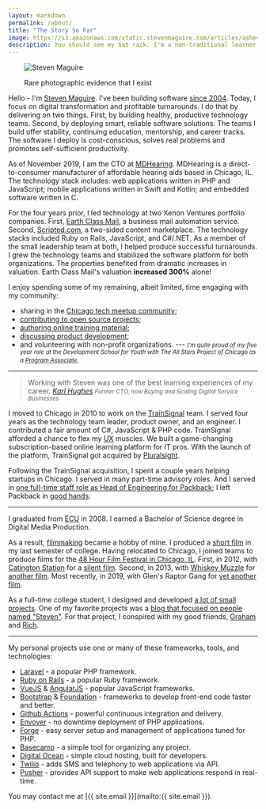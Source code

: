 ```yaml
---
layout: markdown
permalink: /about/
title: "The Story So Far"
image: https://s3.amazonaws.com/static.stevenmaguire.com/articles/asheville.jpg
description: You should see my hat rack. I'm a non-traditional learner with a passion for volunteering and helping others.
---
```


<figure class="portrait" style="margin-left: 2rem;"><img src="https://s3.amazonaws.com/static.stevenmaguire.com/headshot-20211104.jpg" alt="Steven Maguire"><p>Rare photographic evidence that I exist</p></figure>

Hello - I'm [Steven Maguire](https://maguire.social/@steven). I've been building software [since 2004](https://www.linkedin.com/in/stevenmaguire). Today, I focus on digital transformation and profitable turnarounds. I do that by delivering on two things. First, by building healthy, productive technology teams. Second, by deploying smart, reliable software solutions. The teams I build offer stability, continuing education, mentorship, and career tracks. The software I deploy is cost-conscious, solves real problems and promotes self-sufficient productivity.

As of November 2019, I am the CTO at [MDHearing](https://www.mdhearingaid.com). MDHearing is a direct-to-consumer manufacturer of affordable hearing aids based in Chicago, IL. The technology stack includes: web applications written in PHP and JavaScript; mobile applications written in Swift and Kotlin; and embedded software  written in C.

For the four years prior, I led technology at two Xenon Ventures portfolio companies. First, [Earth Class Mail](https://www.earthclassmail.com), a business mail automation service. Second, [Scripted.com](https://www.scripted.com), a two-sided content marketplace. The technology stacks included Ruby on Rails, JavaScript, and C#/.NET. As a member of the small leadership team at both, I helped produce successful turnarounds. I grew the technology teams and stabilized the software platform for both organizations. The properties benefited from dramatic increases in valuation. Earth Class Mail's valuation **increased 300%** alone!

I enjoy spending some of my remaining, albeit limited, time engaging with my community:

- sharing in the [Chicago tech meetup community](https://www.meetup.com/members/40042402/);
- [contributing to open source projects](https://github.com/stevenmaguire);
- [authoring online training material](https://www.pluralsight.com/author/steven-maguire);
- [discussing product development](https://www.phproundtable.com/episode/part-1-turning-an-idea-into-code-for-production);
- and volunteering with non-profit organizations. --- <small><em>I'm quite proud of my five year role at the Development School for Youth with The All Stars Project of Chicago as a <acronym title="Professional development coach for students 16 to 21 years old">Program Associate</acronym></em></small>.

-------------------------------

<blockquote class="pull-quote">
    Working with Steven was one of the best learning experiences of my career.
    <cite><a href="https://www.karllhughes.com/posts/packback-engineering">Karl Hughes</a> <small class="font-italic">Former CTO, now Buying and Scaling Digital Service Businesses</small></cite>
</blockquote>

I moved to Chicago in 2010 to work on the [TrainSignal](https://www.builtinchicago.org/blog/it-educator-trainsignal-acquired-pluralsight-eight-figure-deal) team. I served four years as the technology team leader, product owner, and an engineer. I contributed a fair amount of C#, JavaScript & PHP code. TrainSignal afforded a chance to flex my [UX](https://www.humanfactors.com/hfi-training/get_cua_certified.asp) muscles. We built a game-changing subscription-based online learning platform for IT pros. With the launch of the platform, TrainSignal got acquired by [Pluralsight](https://pluralsight.com).

Following the TrainSignal acquisition, I spent a couple years helping startups in Chicago. I served in many part-time advisory roles. And I served in [one full-time staff role as Head of Engineering for Packback](https://www.builtinchicago.org/blog/how-i-am-using-technology-disrupt-education-industry); I left Packback in [good hands](https://www.karllhughes.com/posts/packback-engineering).

-------------------------------

I graduated from [ECU](https://www.ecu.edu/) in 2008. I earned a Bachelor of Science degree in Digital Media Production.

As a result, [filmmaking](https://www.imdb.com/name/nm10916763/) became a hobby of mine. I produced a [short film](https://vimeo.com/802365) in my last semester of college. Having relocated to Chicago, I joined teams to produce films for the [48 Hour Film Festival in Chicago, IL](https://www.48hourfilm.com/). First, in 2012, with [Catington Station](https://catingtonstation.com/) for a [silent film](https://vimeo.com/48369036). Second, in 2013, with [Whiskey Muzzle](https://whiskeymuzzle.com) for [another film](https://vimeo.com/72493425). Most recently, in 2019, with Glen's Raptor Gang for [yet another film](https://vimeo.com/355873812).

As a full-time college student, I designed and developed [a lot of small projects](/artwork/). One of my favorite projects was a [blog that focused on people named "Steven"](https://www.axisofstevil.com/). For that project, I conspired with my good friends, [Graham](https://github.com/GrahamHensley) and [Rich](https://twitter.com/BreakfastDuck).

-------------------------------

My personal projects use one or many of these frameworks, tools, and technologies:

- [Laravel](https://laravel.com/docs) - a popular PHP framework.
- [Ruby on Rails](https://guides.rubyonrails.org/) - a popular Ruby framework.
- [VueJS](https://vuejs.org) & [AngularJS](https://angularjs.org) - popular JavaScript frameworks.
- [Bootstrap](https://getbootstrap.com) & [Foundation](https://foundation.zurb.com) - frameworks to develop front-end code faster and better.
- [Github Actions](https://github.com/features/actions) - powerful continuous integration and delivery.
- [Envoyer](https://envoyer.io) - no downtime deployment of PHP applications.
- [Forge](https://forge.laravel.com) - easy server setup and management of applications tuned for PHP.
- [Basecamp](https://basecamp.com) - a simple tool for organizing any project.
- [Digital Ocean](https://www.digitalocean.com/?refcode=196f6f6823aa) - simple cloud hosting, built for developers.
- [Twilio](https://twilio.com) - adds SMS and telephony to web applications via API.
- [Pusher](https://pusher.com) - provides API support to make web applications respond in real-time.

You may contact me at [{{ site.email }}](&#109;&#097;&#105;&#108;&#116;&#111;:{{ site.email }}).

